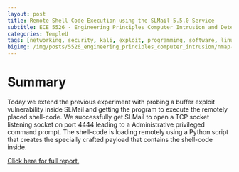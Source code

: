 ```yaml
---
layout: post
title: Remote Shell-Code Execution using the SLMail-5.5.0 Service
subtitle: ECE 5526 - Engineering Principles Computer Intrusion and Detection
categories: TempleU
tags: [networking, security, kali, exploit, programming, software, linux, school, server, bash, security, python]
bigimg: /img/posts/5526_engineering_principles_computer_intrusion/nmap-scan-windows2k.png
---
```


# Summary
Today we extend the previous experiment with probing a buffer exploit
vulnerability inside SLMail and getting the program to execute the remotely
placed shell-code. We successfully get SLMail to open a TCP socket
listening socket on port 4444 leading to a Administrative privileged command
prompt. The shell-code is loading remotely using a Python script that
creates the specially crafted payload that contains the shell-code inside.

[Click here for full report.](
https://github.com/dtrejod/myece5526/blob/master/projects/20160501_slmailremoteshell/20160504_trejo_devin_slmail_exploit.pdf)
